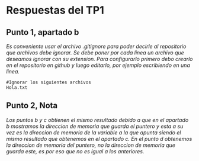 # Respuestas del TP1
## Punto 1, apartado b
_Es conveniente usar el archivo .gitignore para poder decirle al repositorio que archivos
debe ignorar._
_Se debe poner por cada linea un archivo que deseamos ignorar con su extension._
_Para configurarlo primero debo crearlo en el repositorio en github y luego editarlo,
por ejemplo escribiendo en una linea._
```
#Ignorar los siguientes archivos
Hola.txt
```

## Punto 2, Nota
_Los puntos b y c obtienen el mismo resultado debido a que en el apartado b mostramos la direccion de memoria que guarda el puntero y esta a su vez es la direccion de memoria 
de la variable a la que apunta siendo el mismo resultado que obtenemos en el apartado
c.
En el punto d obtenemos la direccion de memoria del puntero, no la direccion de memoria que guarda este, es por eso que no es igual a los anteriores._